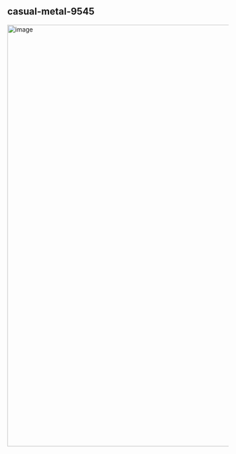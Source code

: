 ## casual-metal-9545
<img width="960" alt="image" src="https://user-images.githubusercontent.com/109855468/234389883-cf1b3f81-0eee-4b0f-a3ee-cd45650e514d.png">

